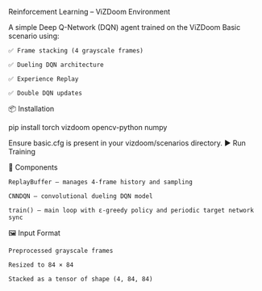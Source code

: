 Reinforcement Learning – ViZDoom Environment

A simple Deep Q-Network (DQN) agent trained on the ViZDoom Basic scenario using:

    ✅ Frame stacking (4 grayscale frames)

    ✅ Dueling DQN architecture

    ✅ Experience Replay

    ✅ Double DQN updates

📦 Installation

pip install torch vizdoom opencv-python numpy

Ensure basic.cfg is present in your vizdoom/scenarios directory.
▶️ Run Training


🧩 Components

    ReplayBuffer — manages 4-frame history and sampling

    CNNDQN — convolutional dueling DQN model

    train() — main loop with ε-greedy policy and periodic target network sync

🖼️ Input Format

    Preprocessed grayscale frames

    Resized to 84 × 84

    Stacked as a tensor of shape (4, 84, 84)
